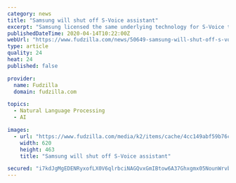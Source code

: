 ```yaml
---
category: news
title: "Samsung will shut off S-Voice assistant"
excerpt: "Samsung licensed the same underlying technology for S-Voice that Apple originally used for Siri -- Nuance Communication's voice recognition -- and set about building its Siri sibling. S-Voice was Samsung's chosen voice assistant for its smartphones until it rebooted its voice efforts with the launch of \"Bixby\" in 2017. Samsung's Bixby project ..."
publishedDateTime: 2020-04-14T10:22:00Z
webUrl: "https://www.fudzilla.com/news/50649-samsung-will-shut-off-s-voice-assistant"
type: article
quality: 24
heat: 24
published: false

provider:
  name: Fudzilla
  domain: fudzilla.com

topics:
  - Natural Language Processing
  - AI

images:
  - url: "https://www.fudzilla.com/media/k2/items/cache/4cc149abf59b76cab7d47869393f9db0_L.jpg"
    width: 620
    height: 463
    title: "Samsung will shut off S-Voice assistant"

secured: "i7kdJgMgEDENRyxofLX0V6qlrbciNAGQvxGmIBtow6A37Ghxgmx05NounWrvbrL2i5iMRxGTy64zzzOWaZIVWfQ4HAN2IuPvPyLvQrOwcXbdBTOIO2uxPK3T8d4CoFivHXDbKz4lmDjm3fFRcx40HIZ6mgVU45KabKvs3gm6sSNO/+nFFuyLM0FShCuYDqV0HK9+9e7V3mMufPMcynE/hTVWt01Enpp4t+QnaoVLlRwAUPxy3fLTggYM9i7kQpVXPS0UlecQpzmUhTS881TTJeYD3U6F0pCowtRuTXUF6nJCdOY1RaswHB4IZMQE+N0RUnqfZ58rcQzEm7tJqWcpO7yttd53sPqsUpgMoeAOJCtxLbWx29pDZejBcK2dbH2vvmmMCDtNzHAofoMgpEUxuk0+7YBlNtvk/zmWL2g4qycLbUD0vX62xovx4+uME22yjxlhCJkmftT108XqXJDwrrE6vEuj78du52rwbTgAuLM=;SB8PNxifwQBryE3yEXYFCA=="
---
```


